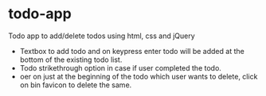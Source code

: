 # todo-app
Todo app to add/delete todos using  html, css and jQuery

* Textbox to add todo and on keypress enter todo will be added at the bottom of the existing todo list.
* Todo strikethrough option in case if user completed the todo.
* oer on just at the beginning of the todo which user wants to delete, click on bin favicon to delete the same.
